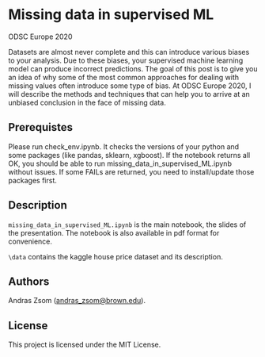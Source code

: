 # Missing data in supervised ML

ODSC Europe 2020

Datasets are almost never complete and this can introduce various biases to your analysis. Due to these biases, your supervised machine learning model can produce incorrect predictions. The goal of this post is to give you an idea of why some of the most common approaches for dealing with missing values often introduce some type of bias. At ODSC Europe 2020, I will describe the methods and techniques that can help you to arrive at an unbiased conclusion in the face of missing data.

## Prerequistes

Please run check_env.ipynb. It checks the versions of your python and some packages (like pandas, sklearn, xgboost). If the notebook returns all OK, you should be able to run missing_data_in_supervised_ML.ipynb without issues. If some FAILs are returned, you need to install/update those packages first. 

## Description

`missing_data_in_supervised_ML.ipynb` is the main notebook, the slides of the presentation. The notebook is also available in pdf format for convenience.

`\data` contains the kaggle house price dataset and its description.

## Authors

Andras Zsom (andras_zsom@brown.edu).

## License

This project is licensed under the MIT License.
